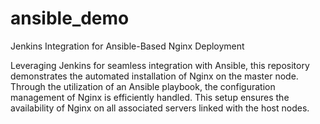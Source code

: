 # ansible_demo
Jenkins Integration for Ansible-Based Nginx Deployment

Leveraging Jenkins for seamless integration with Ansible, this repository demonstrates the automated installation of Nginx on the master node. Through the utilization of an Ansible playbook, the configuration management of Nginx is efficiently handled. This setup ensures the availability of Nginx on all associated servers linked with the host nodes.
